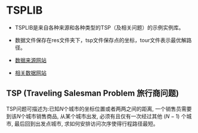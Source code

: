 # TSPLIB

+ TSPLIB是来自各种来源和各种类型的TSP（及相关问题）的示例实例库。

+ 数据文件保存在res文件夹下，tsp文件保存点的坐标，tour文件表示最优解路径。

+ [数据来源网站](http://elib.zib.de/pub/mp-testdata/tsp/tsplib/tsp/index.html)

+ [相关数据网站](https://wwwproxy.iwr.uni-heidelberg.de/groups/comopt/software/TSPLIB95/)

## TSP (Traveling Salesman Problem 旅行商问题)

TSP问题可描述为:已知$N$个城市的坐标位置或者两两之间的距离, 一个销售员需要到该$N$个城市销售商品, 从某个城市出发, 必须有且仅有一次经过其他 $(N-1)$ 个城市, 最后回到出发点城市, 求如何安排访问次序使得行程路径最短。



